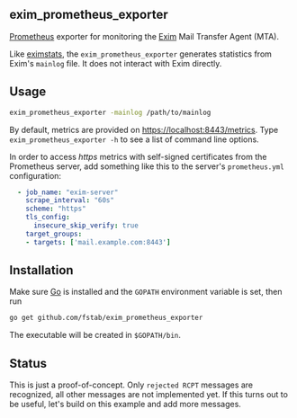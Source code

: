 exim_prometheus_exporter
------------------------

[Prometheus](http://prometheus.io) exporter for monitoring the [Exim](http://www.exim.org/) Mail Transfer Agent (MTA).

Like [eximstats](http://www.exim.org/exim-html-current/doc/html/spec_html/ch-exim_utilities.html#SECTmailstat), the `exim_prometheus_exporter` generates statistics from Exim's `mainlog` file. It does not interact with Exim directly.

Usage
-----

```bash
exim_prometheus_exporter -mainlog /path/to/mainlog
```

By default, metrics are provided on [https://localhost:8443/metrics](https://localhost:8443/metrics).
Type `exim_prometheus_exporter -h` to see a list of command line options.


In order to access _https_ metrics with self-signed certificates from the Prometheus server, add something like this to the server's `prometheus.yml` configuration:

```yaml
  - job_name: "exim-server"
    scrape_interval: "60s"
    scheme: "https"
    tls_config:
      insecure_skip_verify: true
    target_groups:
    - targets: ['mail.example.com:8443']
```

Installation
------------

Make sure [Go](https://golang.org) is installed and the `GOPATH` environment variable is set, then run

```bash
go get github.com/fstab/exim_prometheus_exporter
```

The executable will be created in `$GOPATH/bin`.

Status
------

This is just a proof-of-concept. Only `rejected RCPT` messages are recognized, all other messages are not implemented yet.
If this turns out to be useful, let's build on this example and add more messages.

